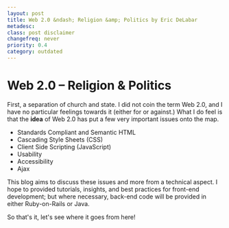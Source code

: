 ```yaml
---
layout: post
title: Web 2.0 &ndash; Religion &amp; Politics by Eric DeLabar
metadesc: 
class: post disclaimer
changefreq: never
priority: 0.4
category: outdated
---
```

# Web 2.0 &ndash; Religion &amp; Politics

First, a separation of church and state. I did not coin the term Web 2.0, and I have no particular feelings towards it (either for or against.) What I do feel is that the **idea** of Web 2.0 has put a few very important issues onto the map.

* Standards Compliant and Semantic HTML
* Cascading Style Sheets (CSS)
* Client Side Scripting (JavaScript)
* Usability
* Accessibility
* Ajax

This blog aims to discuss these issues and more from a technical aspect. I hope to provided tutorials, insights, and best practices for front-end development; but where necessary, back-end code will be provided in either Ruby-on-Rails or Java.

So that's it, let's see where it goes from here!